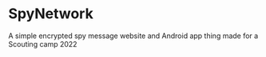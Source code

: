 # SpyNetwork
A simple encrypted spy message website and Android app thing made for a Scouting camp 2022
